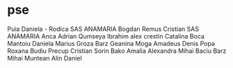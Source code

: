 # pse
Puia Daniela - Rodica
SAS ANAMARIA
Bogdan Remus Cristian
SAS ANAMARIA
Anca Adrian
Qumseya Ibrahim
alex crestin
Catalina Boca
Mantoiu Daniela
Marius Groza
Barz Geanina
Moga Amadeus
Denis Popa
Roxana Budiu
Precup Cristian Sorin
Bako Amalia Alexandra
Mihai Baciu
Barz Mihai
Muntean Alin Daniel
